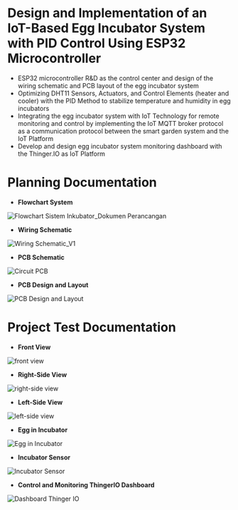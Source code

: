 # Design and Implementation of an IoT-Based Egg Incubator System with PID Control Using ESP32 Microcontroller

- ESP32 microcontroller R&D as the control center and design of the wiring schematic and PCB layout of the egg incubator system
- Optimizing DHT11 Sensors, Actuators, and Control Elements (heater and cooler) with the PID Method to stabilize temperature and humidity in egg incubators
- Integrating the egg incubator system with IoT Technology for remote monitoring and control by implementing the IoT MQTT broker protocol as a communication protocol between the smart garden system and the IoT Platform
- Develop and design egg incubator system monitoring dashboard with the Thinger.IO as IoT Platform

# Planning Documentation
- **Flowchart System**

![Flowchart Sistem Inkubator_Dokumen Perancangan](https://github.com/hanifanhilmana/EggIncubator_SmartLivestock/assets/100675291/944a8a47-39c9-4b38-adc1-502b08b5b7b1)

- **Wiring Schematic**
  
![Wiring Schematic_V1](https://github.com/hanifanhilmana/EggIncubator_SmartLivestock/assets/100675291/fca04a27-eb09-4c6a-b882-b4ce5c4d7477)

- **PCB Schematic**
  
![Circuit PCB](https://github.com/hanifanhilmana/EggIncubator_SmartLivestock/assets/100675291/05ca8e75-b9c9-410b-8750-48583e5096cf)

- **PCB Design and Layout**
  
![PCB Design and Layout](https://github.com/hanifanhilmana/EggIncubator_SmartLivestock/assets/100675291/fba7edee-764c-4780-804d-69ca39d6993f)

# Project Test Documentation
- **Front View**

![front view](https://github.com/hanifanhilmana/EggIncubator_SmartLivestock/assets/100675291/4957b230-716a-4bb8-b875-220e45959cc4)

- **Right-Side View**
  
![right-side view](https://github.com/hanifanhilmana/EggIncubator_SmartLivestock/assets/100675291/1dd872fe-72dc-4d49-b88a-9cd875a2ec0f)

- **Left-Side View**
  
![left-side view](https://github.com/hanifanhilmana/EggIncubator_SmartLivestock/assets/100675291/9225c6e6-ba07-4592-bf4a-ed39d6afe4bd)

- **Egg in Incubator**
  
![Egg in Incubator](https://github.com/hanifanhilmana/EggIncubator_SmartLivestock/assets/100675291/999380fd-0960-44c6-99d3-22a9bc0bb3dc)

- **Incubator Sensor**
  
![Incubator Sensor](https://github.com/hanifanhilmana/EggIncubator_SmartLivestock/assets/100675291/29b4c301-f45f-4b98-b845-b6ed9c92bddf)

- **Control and Monitoring ThingerIO Dashboard**
  
![Dashboard Thinger IO](https://github.com/hanifanhilmana/EggIncubator_SmartLivestock/assets/100675291/b6575d89-fc43-4477-971c-cacf4a9ec471)
